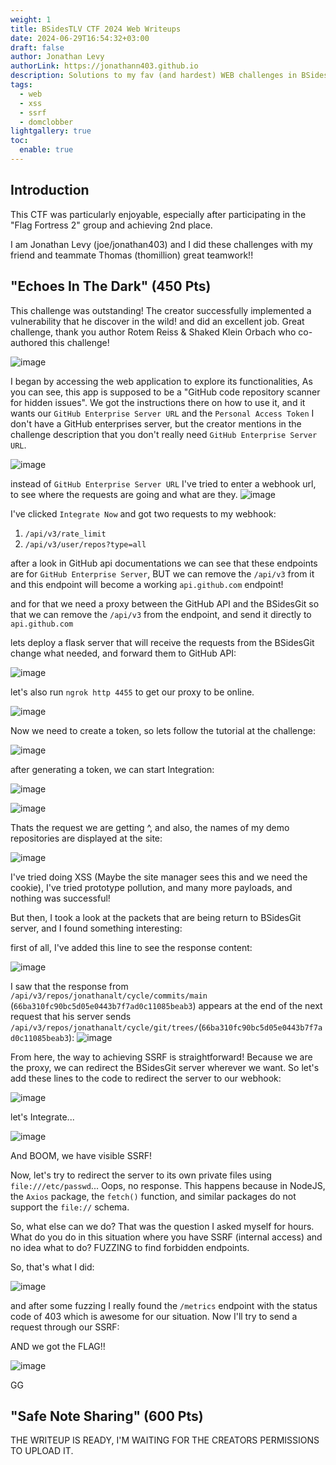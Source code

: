 ```yaml
---
weight: 1
title: BSidesTLV CTF 2024 Web Writeups
date: 2024-06-29T16:54:32+03:00
draft: false
author: Jonathan Levy
authorLink: https://jonathann403.github.io
description: Solutions to my fav (and hardest) WEB challenges in BSidesTLV CTF 2024.
tags:
  - web
  - xss
  - ssrf
  - domclobber
lightgallery: true
toc:
  enable: true
---
```

## Introduction

This CTF was particularly enjoyable, especially after participating in the "Flag Fortress 2" group and achieving 2nd place.

I am Jonathan Levy (joe/jonathan403) and I did these challenges with my friend and teammate Thomas (thomillion) great teamwork!!


## "Echoes In The Dark" (450 Pts)

This challenge was outstanding! The creator successfully implemented a vulnerability that he discover in the wild! and did an excellent job. Great challenge, thank you author Rotem Reiss & Shaked Klein Orbach who co-authored this challenge!


![image](https://github.com/jonathann403/jonathann403.github.io/blob/main/public/posts/BSidesTLV/Pasted%20image%2020240629123402.png?raw=true?raw=true)

I began by accessing the web application to explore its functionalities, As you can see, this app is supposed to be a "GitHub code repository scanner for hidden issues". We got the instructions there on how to use it, and it wants our `GitHub Enterprise Server URL` and the `Personal Access Token` I don't have a GitHub enterprises server, but the creator mentions in the challenge description that you don't really need `GitHub Enterprise Server URL`.

![image](https://github.com/jonathann403/jonathann403.github.io/blob/main/public/posts/BSidesTLV/Pasted%20image%2020240629124214.png?raw=true)

instead of `GitHub Enterprise Server URL` I've tried to enter a webhook url, to see where the requests are going and what are they.
![image](https://github.com/jonathann403/jonathann403.github.io/blob/main/public/posts/BSidesTLV/Pasted%20image%2020240629124408.png?raw=true)

I've clicked `Integrate Now` and got two requests to my webhook:

1. `/api/v3/rate_limit`
2. `/api/v3/user/repos?type=all`

after a look in GitHub api documentations we can see that these endpoints are for `GitHub Enterprise Server`, BUT we can remove the `/api/v3` from it and this endpoint will become a working `api.github.com` endpoint!

and for that we need a proxy between the GitHub API and the BSidesGit so that we can remove the `/api/v3` from the endpoint, and send it directly to `api.github.com`

lets deploy a flask server that will receive the requests from the BSidesGit change what needed, and forward them to GitHub API:

![image](https://github.com/jonathann403/jonathann403.github.io/blob/main/public/posts/BSidesTLV/Pasted%20image%2020240629125851.png?raw=true)

let's also run `ngrok http 4455` to get our proxy to be online.

![image](https://github.com/jonathann403/jonathann403.github.io/blob/main/public/posts/BSidesTLV/Pasted%20image%2020240629130042.png?raw=true)

Now we need to create a token, so lets follow the tutorial at the challenge:

![image](https://github.com/jonathann403/jonathann403.github.io/blob/main/public/posts/BSidesTLV/Pasted%20image%2020240629130214.png?raw=true)

after generating a token, we can start Integration:

![image](https://github.com/jonathann403/jonathann403.github.io/blob/main/public/posts/BSidesTLV/Pasted%20image%2020240629130325.png?raw=true)

![image](https://github.com/jonathann403/jonathann403.github.io/blob/main/public/posts/BSidesTLV/Pasted%20image%2020240629130625.png?raw=true)

Thats the request we are getting ^, and also, the names of my demo repositories are displayed at the site:

![image](https://github.com/jonathann403/jonathann403.github.io/blob/main/public/posts/BSidesTLV/Pasted%20image%2020240629130758.png?raw=true)

I've tried doing XSS (Maybe the site manager sees this and we need the cookie), I've tried prototype pollution, and many more payloads, and nothing was successful!

But then, I took a look at the packets that are being return to BSidesGit server, and I found something interesting:

first of all, I've added this line to see the response content:

![image](https://github.com/jonathann403/jonathann403.github.io/blob/main/public/posts/BSidesTLV/Pasted%20image%2020240629131129.png?raw=true)

I saw that the response from `/api/v3/repos/jonathanalt/cycle/commits/main` (`66ba310fc90bc5d05e0443b7f7ad0c11085beab3`) appears at the end of the next request that his server sends `/api/v3/repos/jonathanalt/cycle/git/trees/`(`66ba310fc90bc5d05e0443b7f7ad0c11085beab3`):
![image](https://github.com/jonathann403/jonathann403.github.io/blob/main/public/posts/BSidesTLV/Pasted%20image%2020240629131658.png?raw=true)

From here, the way to achieving SSRF is straightforward! Because we are the proxy, we can redirect the BSidesGit server wherever we want. So let's add these lines to the code to redirect the server to our webhook:

![image](https://github.com/jonathann403/jonathann403.github.io/blob/main/public/posts/BSidesTLV/Pasted%20image%2020240629132105.png?raw=true)

let's Integrate...

![image](https://github.com/jonathann403/jonathann403.github.io/blob/main/public/posts/BSidesTLV/Pasted%20image%2020240629132218.png?raw=true)

And BOOM, we have visible SSRF!

Now, let's try to redirect the server to its own private files using `file:///etc/passwd`... Oops, no response. This happens because in NodeJS, the `Axios` package, the `fetch()` function, and similar packages do not support the `file://` schema.

So, what else can we do? That was the question I asked myself for hours. What do you do in this situation where you have SSRF (internal access) and no idea what to do? FUZZING to find forbidden endpoints.

So, that's what I did:

![image](https://github.com/jonathann403/jonathann403.github.io/blob/main/public/posts/BSidesTLV/Pasted%20image%2020240629133112.png?raw=true)

and after some fuzzing I really found the `/metrics` endpoint with the status code of  403 which is awesome for our situation. Now I'll try to send a request through our SSRF:

AND we got the FLAG!!

![image](https://github.com/jonathann403/jonathann403.github.io/blob/main/public/posts/BSidesTLV/Pasted%20image%2020240629133524.png?raw=true)

GG

## "Safe Note Sharing" (600 Pts)

THE WRITEUP IS READY, I'M WAITING FOR THE CREATORS PERMISSIONS TO UPLOAD IT.
